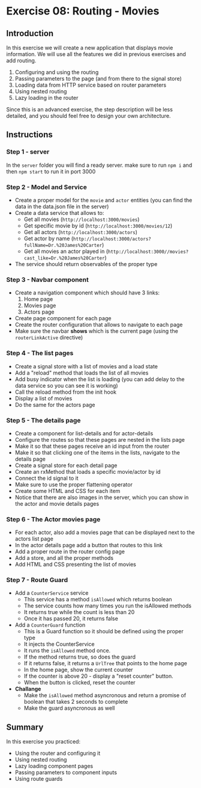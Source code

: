 # Exercise 08: Routing - Movies

## Introduction
In this exercise we will create a new application that displays movie information. We will use all the features we did in previous exercises and add routing.

1. Configuring and using the routing
2. Passing parameters to the page (and from there to the signal store)
3. Loading data from HTTP service based on router parameters
4. Using nested routing
5. Lazy loading in the router
   
Since this is an advanced exercise, the step description will be less detailed, and you should feel free to design your own architecture.


## Instructions
### Step 1 - server
In the `server` folder you will find a ready server. make sure to run `npm i` and then `npm start` to run it in port 3000

### Step 2 - Model and Service
- Create a proper model for the `movie` and `actor` entities (you can find the data in the data.json file in the server)
- Create a data service that allows to:
  - Get all movies (`http://localhost:3000/movies`)
  - Get specific movie by id (`http://localhost:3000/movies/12`)
  - Get all actors (`http://localhost:3000/actors`)
  - Get actor by name (`http://localhost:3000/actors?fullName=Dr.%20James%20Carter`)
  - Get all movies an actor played in (`http://localhost:3000//movies?cast_like=Dr.%20James%20Carter`)
- The service should return observables of the proper type

### Step 3 - Navbar component
- Create a navigation component which should have 3 links:
    1. Home page
    2. Movies page
    3. Actors page
- Create page component for each page
- Create the router configuration that allows to navigate to each page
- Make sure the navbar **shows** which is the current page (using the `routerLinkActive` directive)

### Step 4 - The list pages
- Create a signal store with a list of movies and a load state
- Add a "reload" method that loads the list of all movies
- Add busy indicator when the list is loading (you can add delay to the data service so you can see it is working)
- Call the reload method from the init hook
- Display a list of movies
- Do the same for the actors page

### Step 5 - The details page
- Create a component for list-details and for actor-details
- Configure the routes so that these pages are nested in the lists page
- Make it so that these pages receive an id input from the router
- Make it so that clicking one of the items in the lists, navigate to the details page
- Create a signal store for each detail page
- Create an rxMethod that loads a specific movie/actor by id
- Connect the id signal to it
- Make sure to use the proper flattening operator
- Create some HTML and CSS for each item
- Notice that there are also images in the server, which you can show in the actor and movie details pages

### Step 6 - The Actor movies page
- For each actor, also add a movies page that can be displayed next to the actors list page
- In the actor details page add a button that routes to this link
- Add a proper route in the router config page
- Add a store, and all the proper methods
- Add HTML and CSS presenting the list of movies

### Step 7 - Route Guard
- Add a `CounterService` service
  - This service has a method `isAllowed` which returns boolean
  - The service counts how many times you run the isAllowed methods
  - It returns true while the count is less than 20
  - Once it has passed 20, it returns false
- Add a `CounterGuard` function
  - This is a Guard function so it should be defined using the proper type
  - It injects the CounterService
  - It runs the `isAllowed` method once.
  - If the method returns true, so does the guard
  - If it returns false, it returns a `UrlTree` that points to the home page
  - In the home page, show the current counter
  - If the counter is above 20 - display a "reset counter" button.
  - When the button is clicked, reset the counter
- **Challange**
  - Make the `isAllowed` method asyncronous and return a promise of boolean that takes 2 seconds to complete
  - Make the guard asyncronous as well



## Summary
In this exercise you practiced:
- Using the router and configuring it
- Using nested routing
- Lazy loading component pages
- Passing parameters to component inputs
- Using route guards





